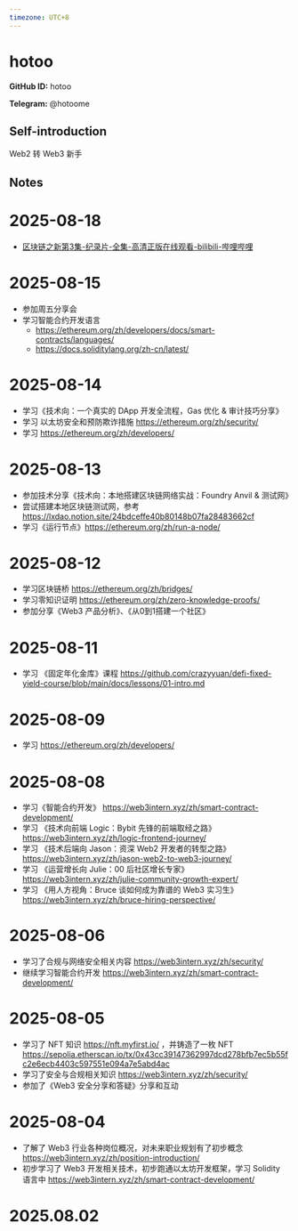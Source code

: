 ```yaml
---
timezone: UTC+8
---
```


# hotoo

**GitHub ID:** hotoo

**Telegram:** @hotoome

## Self-introduction

Web2 转 Web3 新手

## Notes

<!-- Content_START -->
# 2025-08-18

- [区块链之新第3集-纪录片-全集-高清正版在线观看-bilibili-哔哩哔哩](https://www.bilibili.com/bangumi/play/ep290334?from=search&seid=4820733908948631673&from_spmid=666.25.episode.0)

# 2025-08-15

- 参加周五分享会
- 学习智能合约开发语言 
  - https://ethereum.org/zh/developers/docs/smart-contracts/languages/
  - https://docs.soliditylang.org/zh-cn/latest/

# 2025-08-14

- 学习《技术向：一个真实的 DApp 开发全流程，Gas 优化 & 审计技巧分享》
- 学习 以太坊安全和预防欺诈措施 https://ethereum.org/zh/security/
- 学习 https://ethereum.org/zh/developers/

# 2025-08-13

- 参加技术分享《技术向：本地搭建区块链网络实战：Foundry Anvil & 测试网》
- 尝试搭建本地区块链测试网，参考 https://lxdao.notion.site/24bdceffe40b80148b07fa28483662cf
- 学习《运行节点》https://ethereum.org/zh/run-a-node/

# 2025-08-12

- 学习区块链桥 https://ethereum.org/zh/bridges/
- 学习零知识证明 https://ethereum.org/zh/zero-knowledge-proofs/
- 参加分享《Web3 产品分析》、《从0到1搭建一个社区》

# 2025-08-11

- 学习 《固定年化金库》课程 https://github.com/crazyyuan/defi-fixed-yield-course/blob/main/docs/lessons/01-intro.md

# 2025-08-09

- 学习 https://ethereum.org/zh/developers/

# 2025-08-08

- 学习《智能合约开发》 https://web3intern.xyz/zh/smart-contract-development/
- 学习 《技术向前端 Logic：Bybit 先锋的前端取经之路》 https://web3intern.xyz/zh/logic-frontend-journey/
- 学习 《技术后端向 Jason：资深 Web2 开发者的转型之路》 https://web3intern.xyz/zh/jason-web2-to-web3-journey/
- 学习 《运营增长向 Julie：00 后社区增长专家》 https://web3intern.xyz/zh/julie-community-growth-expert/
- 学习 《用人方视角：Bruce 谈如何成为靠谱的 Web3 实习生》 https://web3intern.xyz/zh/bruce-hiring-perspective/

# 2025-08-06

- 学习了合规与网络安全相关内容 https://web3intern.xyz/zh/security/
- 继续学习智能合约开发 https://web3intern.xyz/zh/smart-contract-development/

# 2025-08-05

- 学习了 NFT 知识 https://nft.myfirst.io/ ，并铸造了一枚 NFT https://sepolia.etherscan.io/tx/0x43cc39147362997dcd278bfb7ec5b55fc2e6ecb4403c597551e094a7e5abd4ac
- 学习了安全与合规相关知识 https://web3intern.xyz/zh/security/
- 参加了《Web3 安全分享和答疑》分享和互动

# 2025-08-04

- 了解了 Web3 行业各种岗位概况，对未来职业规划有了初步概念 https://web3intern.xyz/zh/position-introduction/
- 初步学习了 Web3 开发相关技术，初步跑通以太坊开发框架，学习 Solidity 语言中 https://web3intern.xyz/zh/smart-contract-development/


# 2025.08.02


<!-- Content_END -->
